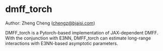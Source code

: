 # dmff_torch
Author: Zheng Cheng (chengz@bjaisi.com)

DMFF_torch is a Pytorch-based implementation of JAX-dependent DMFF. With the conjunction with E3NN, DMFF_torch can estimate long-range interactions with E3NN-based asymptotic parameters.
